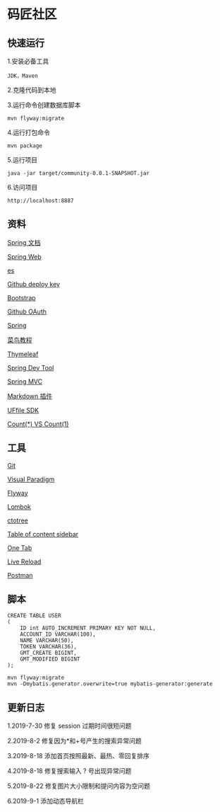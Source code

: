 # 码匠社区
## 快速运行
1.安装必备工具

    JDK，Maven

2.克隆代码到本地

3.运行命令创建数据库脚本
```
mvn flyway:migrate
```
4.运行打包命令
```
mvn package
```
5.运行项目
```
java -jar target/community-0.0.1-SNAPSHOT.jar
```
6.访问项目
```
http://localhost:8887
```
## 资料
[Spring 文档](https://spring.io/guides)

[Spring Web](https://spring.io/guides/gs/serving-web-content/)

[es](https://elasticsearch.cn/explore)


[Github deploy key](https://developer.github.com/v3/guides/managing-deploy-keys/#deploy-keys)

[Bootstrap](https://v3.bootcss.com/getting-started/)

[Github OAuth](https://developer.github.com/apps/building-oauth-apps/creating-an-oauth-app/)

[Spring](https://docs.spring.io/spring-boot/docs/2.0.0.RC1/reference/htmlsingle/#boot-features-embedded-database-support)

[菜鸟教程](https://www.runoob.com/mysql/mysql-insert-query.html)

[Thymeleaf](https://www.thymeleaf.org/doc/tutorials/3.0/usingthymeleaf.html#setting-attribute-values)

[Spring Dev Tool](https://docs.spring.io/spring-boot/docs/2.0.0.RC1/reference/htmlsingle/#using-boot-devtools)

[Spring MVC](https://docs.spring.io/spring/docs/5.0.3.RELEASE/spring-framework-reference/web.html#mvc-handlermapping-interceptor)

[Markdown 插件](http://editor.md.ipandao.com/)

[UFfile SDK](https://github.com/ucloud/ufile-sdk-java)

[Count(*) VS Count(1)](https://mp.weixin.qq.com/s/Rwpke4BHu7Fz7KOpE2d3Lw)

## 工具
[Git](https://git-scm.com/download)

[Visual Paradigm](https://www.visual-paradigm.com/)

[Flyway](https://flywaydb.org/getstarted/firststeps/maven)

[Lombok](https://www.projectlombok.org/)

[ctotree](https://www.octotree.io/)

[Table of content sidebar](https://chrome.google.com/webstore/detail/table-of-contents-sidebar/ohohkfheangmbedkgechjkmbepeikkej)

[One Tab](https://chrome.google.com/webstore/detail/chphlpgkkbolifaimnlloiipkdnihall)

[Live Reload](https://chrome.google.com/webstore/detail/livereload/jnihajbhpnppcggbcgedagnkighmdlei/related)

[Postman](https://chrome.google.com/webstore/detail/coohjcphdfgbiolnekdpbcijmhambjff)

## 脚本
```
CREATE TABLE USER
(
    ID int AUTO_INCREMENT PRIMARY KEY NOT NULL,
    ACCOUNT_ID VARCHAR(100),
    NAME VARCHAR(50),
    TOKEN VARCHAR(36),
    GMT_CREATE BIGINT,
    GMT_MODIFIED BIGINT
);
```
    mvn flyway:migrate
    mvn -Dmybatis.generator.overwrite=true mybatis-generator:generate
## 更新日志
1.2019-7-30 修复 session 过期时间很短问题

2.2019-8-2 修复因为*和+号产生的搜索异常问题

3.2019-8-18 添加首页按照最新、最热、零回复排序

4.2019-8-18 修复搜索输入 ? 号出现异常问题

5.2019-8-22 修复图片大小限制和提问内容为空问题

6.2019-9-1 添加动态导航栏